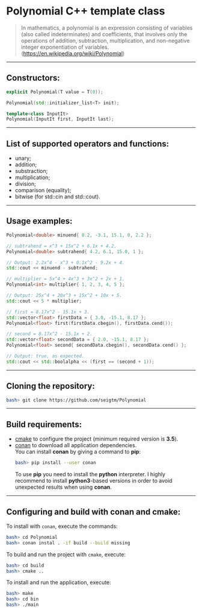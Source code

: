 # Polynomial C++ template class

> In mathematics, a polynomial is an expression consisting of variables (also called indeterminates) and coefficients, that involves only the operations of addition, subtraction, multiplication, and non-negative integer exponentiation of variables.  
> (https://en.wikipedia.org/wiki/Polynomial)

---

## Constructors:

```c++
explicit Polynomial(T value = T(0));

Polynomial(std::initializer_list<T> init);

template<class InputIt>
Polynomial(InputIt first, InputIt last);
```

---

## List of supported operators and functions:

- unary;
- addition;
- substraction;
- multiplication;
- division;
- comparison (equality);
- bitwise (for std::cin and std::cout).

---

## Usage examples:

```c++
Polynomial<double> minuend{ 8.2, -3.1, 15.1, 0, 2.2 };

// subtrahend = x^3 + 15x^2 + 6.1x + 4.2.
Polynomial<double> subtrahend{ 4.2, 6.1, 15.0, 1 };

// Output: 2.2x^4 - x^3 + 0.1x^2 - 9.2x + 4.
std::cout << minuend - subtrahend;
```

```c++
// multiplier = 5x^4 + 4x^3 + 3x^2 + 2x + 1.
Polynomial<int> multiplier{ 1, 2, 3, 4, 5 };

// Output: 25x^4 + 20x^3 + 15x^2 + 10x + 5.
std::cout << 5 * multiplier;
```

```c++
// first = 8.17x^2 - 15.1x + 3.
std::vector<float> firstData = { 3.0, -15.1, 8.17 };
Polynomial<float> first(firstData.cbegin(), firstData.cend());

// second = 8.17x^2 - 15.1x + 2.
std::vector<float> secondData = { 2.0, -15.1, 8.17 };
Polynomial<float> second{ secondData.cbegin(), secondData.cend() };

// Output: true, as expected.
std::cout << std::boolalpha << (first == (second + 1));
```

---

## Cloning the repository:

```bash
bash> git clone https://github.com/seigtm/Polynomial
```

---

## Build requirements:

- [cmake](https://cmake.org/) to configure the project (minimum required version is **3.5**).
- [conan](https://conan.io/) to download all application dependencies.  
  You can install **conan** by giving a command to **pip**:
  ```bash
  bash> pip install --user conan
  ```
  To use **pip** you need to install the **python** interpreter. I highly recommend to install **python3**-based versions in order to avoid unexpected results when using **conan**.

---

## Configuring and build with conan and cmake:

To install with `conan`, execute the commands:

```bash
bash> cd Polynomial
bash> conan instal . -if build --build missing
```

To build and run the project with `cmake`, execute:

```bash
bash> cd build
bash> cmake ..
```

To install and run the application, execute:

```bash
bash> make
bash> cd bin
bash> ./main
```
